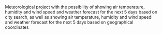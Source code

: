 Meteorological project with the possibility of showing air temperature, humidity and wind speed and weather forecast for the next 5 days based on city search, as well as showing air temperature, humidity and wind speed and weather forecast for the next 5 days based on geographical coordinates
